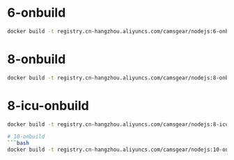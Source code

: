 # 6-onbuild
```bash
docker build -t registry.cn-hangzhou.aliyuncs.com/camsgear/nodejs:6-onbuild -f Dockerfile-6-onbuild .
```

# 8-onbuild
```bash
docker build -t registry.cn-hangzhou.aliyuncs.com/camsgear/nodejs:8-onbuild -f Dockerfile-8-onbuild .
```

# 8-icu-onbuild
```bash
docker build -t registry.cn-hangzhou.aliyuncs.com/camsgear/nodejs:8-icu-onbuild -f Dockerfile-8-icu-onbuild .

# 10-onbuild
```bash
docker build -t registry.cn-hangzhou.aliyuncs.com/camsgear/nodejs:10-onbuild -f Dockerfile-10-onbuild .
```